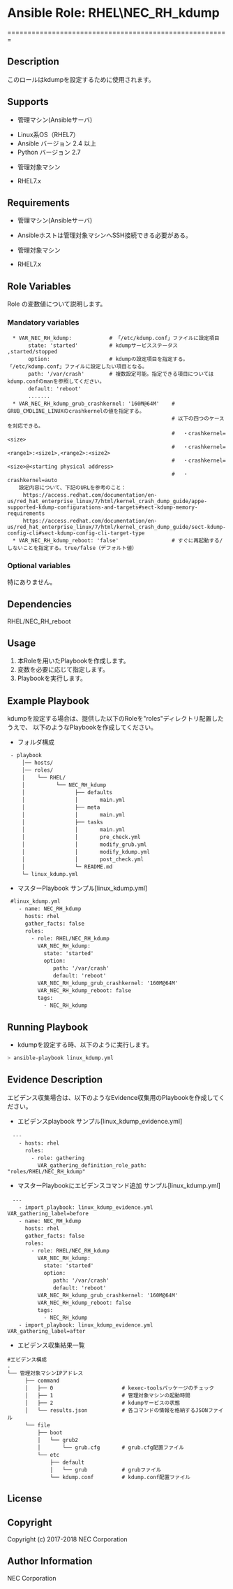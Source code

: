 # Ansible Role: RHEL\NEC\_RH\_kdump
=======================================================

## Description

このロールはkdumpを設定するために使用されます。

## Supports
- 管理マシン(Ansibleサーバ)  
 * Linux系OS（RHEL7）
 * Ansible バージョン 2.4 以上
 * Python バージョン 2.7
- 管理対象マシン  
 * RHEL7.x

## Requirements
- 管理マシン(Ansibleサーバ)  
 * Ansibleホストは管理対象マシンへSSH接続できる必要がある。
- 管理対象マシン  
 * RHEL7.x

## Role Variables
Role の変数値について説明します。

### Mandatory variables
~~~
　* VAR_NEC_RH_kdump:			# 「/etc/kdump.conf」ファイルに設定項目
　     state: 'started'   		# kdumpサービスステータス ,started/stopped 
　     option:            		# kdumpの設定項目を指定する。「/etc/kdump.conf」ファイルに設定したい項目となる。
　     path: '/var/crash'		# 複数設定可能。指定できる項目についてはkdump.confのmanを参照してください。　
　     default: 'reboot' 
　     ....... 
　* VAR_NEC_RH_kdump_grub_crashkernel: '160M@64M'    # GRUB_CMDLINE_LINUXのcrashkernelの値を指定する。
　	                                                # 以下の四つのケースを対応できる。
　	                                                # 　・crashkernel=<size>
　	                                                # 　・crashkernel=<range1>:<size1>,<range2>:<size2>
　	                                                # 　・crashkernel=<size>@<starting physical address>
　	                                                # 　・crashkernel=auto
　  設定内容について、下記のURLを参考のこと：
　　　https://access.redhat.com/documentation/en-us/red_hat_enterprise_linux/7/html/kernel_crash_dump_guide/appe-supported-kdump-configurations-and-targets#sect-kdump-memory-requirements 
　　　https://access.redhat.com/documentation/en-us/red_hat_enterprise_linux/7/html/kernel_crash_dump_guide/sect-kdump-config-cli#sect-kdump-config-cli-target-type
　* VAR_NEC_RH_kdump_reboot: 'false'              	# すぐに再起動する/しないことを指定する。true/false（デフォルト値）
~~~

### Optional variables  

特にありません。

## Dependencies  

RHEL/NEC_RH_reboot

## Usage  

1. 本Roleを用いたPlaybookを作成します。
2. 変数を必要に応じて指定します。
3. Playbookを実行します。

## Example Playbook

kdumpを設定する場合は、提供した以下のRoleを"roles"ディレクトリ配置したうえで、 
以下のようなPlaybookを作成してください。  

- フォルダ構成  
~~~
 - playbook
　   │── hosts/
　   │── roles/
　   │    └── RHEL/
　   │          └── NEC_RH_kdump
　   │                ├── defaults
　   │                │       main.yml
　   │                ├── meta
　   │                │       main.yml
　   │                ├── tasks
　   │                │       main.yml
　   │                │       pre_check.yml
　   │                │       modify_grub.yml
　   │                │       modify_kdump.yml
　   │                │       post_check.yml
　   │                └─ README.md
　   └─ linux_kdump.yml
~~~

- マスターPlaybook サンプル[linux_kdump.yml]  
~~~
 #linux_kdump.yml
　  - name: NEC_RH_kdump
　    hosts: rhel
　    gather_facts: false
　    roles:
　      - role: RHEL/NEC_RH_kdump
　        VAR_NEC_RH_kdump:
　          state: 'started' 
　          option:
　             path: '/var/crash'
　             default: 'reboot'
　        VAR_NEC_RH_kdump_grub_crashkernel: '160M@64M'
　        VAR_NEC_RH_kdump_reboot: false
　        tags: 
　          - NEC_RH_kdump
~~~

## Running Playbook

- kdumpを設定する時、以下のように実行します。
 
~~~sh
> ansible-playbook linux_kdump.yml
~~~

## Evidence Description

エビデンス収集場合は、以下のようなEvidence収集用のPlaybookを作成してください。  

- エビデンスplaybook サンプル[linux\_kdump\_evidence.yml]
~~~
　---
　  - hosts: rhel 
　    roles:
　      - role: gathering
　        VAR_gathering_definition_role_path: "roles/RHEL/NEC_RH_kdump"
~~~

- マスターPlaybookにエビデンスコマンド追加 サンプル[linux\_kdump.yml]
~~~
　---
　  - import_playbook: linux_kdump_evidence.yml VAR_gathering_label=before
　  - name: NEC_RH_kdump
　    hosts: rhel
　    gather_facts: false
　    roles:
　      - role: RHEL/NEC_RH_kdump
　        VAR_NEC_RH_kdump:
　          state: 'started' 
　          option:
　             path: '/var/crash'
　             default: 'reboot'
　        VAR_NEC_RH_kdump_grub_crashkernel: '160M@64M'
　        VAR_NEC_RH_kdump_reboot: false
　        tags: 
　          - NEC_RH_kdump
　  - import_playbook: linux_kdump_evidence.yml VAR_gathering_label=after
~~~

- エビデンス収集結果一覧
~~~
#エビデンス構成
.
└── 管理対象マシンIPアドレス
　    ├── command
　    │   ├── 0                      # kexec-toolsパッケージのチェック
　    │   ├── 1                      # 管理対象マシンの起動時間
　    │   ├── 2                      # kdumpサービスの状態
　    │   └── results.json           # 各コマンドの情報を格納するJSONファイル
　    └── file
　        ├── boot
　        │   └── grub2
　        │       └── grub.cfg       # grub.cfg配置ファイル
　        └── etc
　            ├── default
　            │   └── grub           # grubファイル
　            └── kdump.conf         # kdump.conf配置ファイル
~~~

## License

## Copyright

Copyright (c) 2017-2018 NEC Corporation

## Author Information

NEC Corporation
